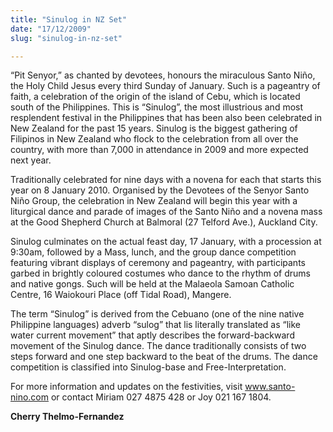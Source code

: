 ```yaml
---
title: "Sinulog in NZ Set"
date: "17/12/2009"
slug: "sinulog-in-nz-set"

---
```


“Pit Senyor,” as chanted by devotees, honours the miraculous Santo Niño, the Holy Child Jesus every third Sunday of January. Such is a pageantry of faith, a celebration of the origin of the island of Cebu, which is located south of the Philippines. This is “Sinulog”, the most illustrious and most resplendent festival in the Philippines that has been also been celebrated in New Zealand for the past 15 years. Sinulog is the biggest gathering of Filipinos in New Zealand who flock to the celebration from all over the country, with more than 7,000 in attendance in 2009 and more expected next year.

Traditionally celebrated for nine days with a novena for each that starts this year on 8 January 2010. Organised by the Devotees of the Senyor Santo Niño Group, the celebration in New Zealand will begin this year with a liturgical dance and parade of images of the Santo Niño and a novena mass at the Good Shepherd Church at Balmoral (27 Telford Ave.), Auckland City.

Sinulog culminates on the actual feast day, 17 January, with a procession at 9:30am, followed by a Mass, lunch, and the group dance competition featuring vibrant displays of ceremony and pageantry, with participants garbed in brightly coloured costumes who dance to the rhythm of drums and native gongs. Such will be held at the Malaeola Samoan Catholic Centre, 16 Waiokouri Place (off Tidal Road), Mangere.

The term “Sinulog” is derived from the Cebuano (one of the nine native Philippine languages) adverb “sulog” that lis literally translated as “like water current movement” that aptly describes the forward-backward movement of the Sinulog dance. The dance traditionally consists of two steps forward and one step backward to the beat of the drums. The dance competition is classified into Sinulog-base and Free-Interpretation.

For more information and updates on the festivities, visit www.santo-nino.com or contact Miriam 027 4875 428 or Joy 021 167 1804.

**Cherry Thelmo-Fernandez**
